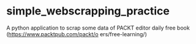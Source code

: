 # simple_webscrapping_practice
A python application to scrap some data of PACKT editor daily free book (https://www.packtpub.com/packt/o ers/free-learning/)
